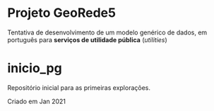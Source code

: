 
# Projeto GeoRede5

Tentativa de desenvolvimento de um modelo genérico de dados, em português para **serviços de utilidade pública** (*utilities*)

# inicio_pg

Repositório inicial para as primeiras explorações.

Criado em Jan 2021
